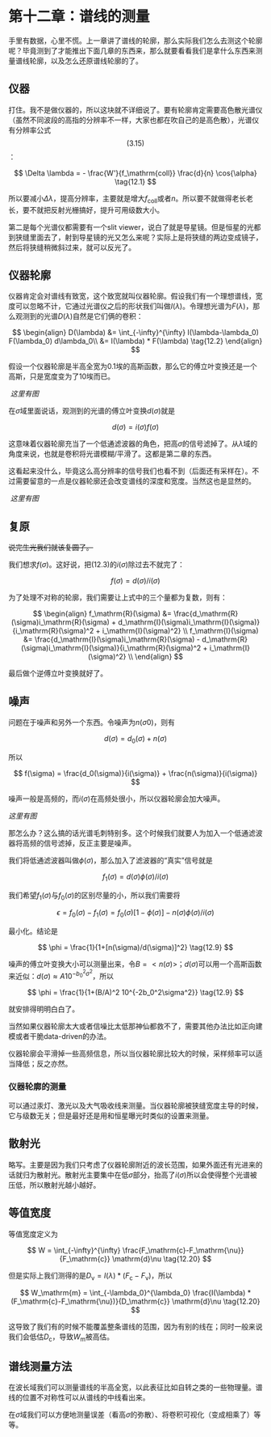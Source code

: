 # 第十二章：谱线的测量

手里有数据，心里不慌。上一章讲了谱线的轮廓，那么实际我们怎么去测这个轮廓呢？毕竟测到了才能推出下面几章的东西来，那么就要看看我们是拿什么东西来测量谱线轮廓，以及怎么还原谱线轮廓的了。

## 仪器

打住。我不是做仪器的，所以这块就不详细说了。要有轮廓肯定需要高色散光谱仪（虽然不同波段的高指的分辨率不一样，大家也都在吹自己的是高色散），光谱仪有分辨率公式$$(3.15)$$：

$$ \Delta \lambda = - \frac{W'}{f_\mathrm{coll}} \frac{d}{n} \cos{\alpha} \tag{12.1} $$

所以要减小$\Delta \lambda$，提高分辨率，主要就是增大$f_\mathrm{coll}$或者$n$。所以要不就做得老长老长，要不就把反射光栅搞好，提升可用级数大小。

第二是每个光谱仪都需要有一个slit viewer，说白了就是导星镜。但是恒星的光都到狭缝里面去了，射到导星镜的光又怎么来呢？实际上是将狭缝的两边变成镜子，然后将狭缝稍微斜过来，就可以反光了。

## 仪器轮廓

仪器肯定会对谱线有致宽，这个致宽就叫仪器轮廓。假设我们有一个理想谱线，宽度可以忽略不计，它通过光谱仪之后的形状我们叫做$I(\lambda)$。令理想光谱为$F(\lambda)$，那么观测到的光谱$D(\lambda)$自然是它们俩的卷积：

$$ \begin{align}
  D(\lambda) &= \int_{-\infty}^{\infty} I(\lambda-\lambda_0) F(\lambda_0) d\lambda_0\\
  &= I(\lambda) * F(\lambda) \tag{12.2}
  \end{align} $$

假设一个仪器轮廓是半高全宽为0.1埃的高斯函数，那么它的傅立叶变换还是一个高斯，只是宽度变为了10埃而已。

![]()
*这里有图*

在$\sigma$域里面说话，观测到的光谱的傅立叶变换$d(\sigma)$就是

$$ d(\sigma) = i(\sigma) f(\sigma) \tag{12.3}$$

这意味着仪器轮廓充当了一个低通滤波器的角色，把高$\sigma$的信号滤掉了。从$\lambda$域的角度来说，也就是卷积将光谱模糊/平滑了。这都是第二章的东西。

这看起来没什么，毕竟这么高分辨率的信号我们也看不到（后面还有采样在）。不过需要留意的一点是仪器轮廓还会改变谱线的深度和宽度。当然这也是显然的。

![]()
*这里有图*

## 复原

~~说完生光我们就该复圆了。~~

我们想求$f(\sigma)$。这好说，把$(12.3)$的$i(\sigma)$除过去不就完了：

$$ f(\sigma) = d(\sigma) / i(\sigma) \tag{12.4} $$

为了处理不对称的轮廓，我们需要让上式中的三个量都为复数，则有：

$$ \begin{align}
  f_\mathrm{R}(\sigma) &= \frac{d_\mathrm{R}(\sigma)i_\mathrm{R}(\sigma) + d_\mathrm{I}(\sigma)i_\mathrm{I}(\sigma)}{i_\mathrm{R}(\sigma)^2 + i_\mathrm{I}(\sigma)^2} \\
  f_\mathrm{I}(\sigma) &= \frac{d_\mathrm{I}(\sigma)i_\mathrm{R}(\sigma) - d_\mathrm{R}(\sigma)i_\mathrm{I}(\sigma)}{i_\mathrm{R}(\sigma)^2 + i_\mathrm{I}(\sigma)^2} \\
\end{align} $$

最后做个逆傅立叶变换就好了。

## 噪声

问题在于噪声和另外一个东西。令噪声为$n(\sigma0)$，则有

$$ d(\sigma) = d_0(\sigma) + n(\sigma) \tag{12.6} $$

所以

$$ f(\sigma) = \frac{d_0(\sigma)}{i(\sigma)} + \frac{n(\sigma)}{i(\sigma)} $$

噪声一般是高频的，而$i(\sigma)$在高频处很小，所以仪器轮廓会加大噪声。

*这里有图*

那怎么办？这么搞的话光谱毛刺特别多。这个时候我们就要人为加入一个低通滤波器将高频的信号滤掉，反正主要是噪声。

我们将低通滤波器叫做$\phi(\sigma)$，那么加入了滤波器的“真实”信号就是

$$ f_1(\sigma) = d(\sigma) \phi(\sigma) / i(\sigma) \tag{12.7} $$

我们希望$f_1(\sigma)$与$f_0(\sigma)$的区别尽量的小，所以我们需要将

$$ \epsilon = f_0(\sigma) - f_1(\sigma) = f_0(\sigma)[1-\phi(\sigma)] - n(\sigma)\phi(\sigma)/i(\sigma) $$

最小化。结论是

$$ \phi = \frac{1}{1+[n(\sigma)/d(\sigma)]^2} \tag{12.9} $$

噪声的傅立叶变换大小可以测量出来，令$B= <n(\sigma)>$；$d(\sigma)$可以用一个高斯函数来近似：$d(\sigma) \approx A 10^{-b_0^2\sigma^2}$，所以

$$ \phi = \frac{1}{1+(B/A)^2 10^{-2b_0^2\sigma^2}} \tag{12.9} $$

就安排得明明白白了。

当然如果仪器轮廓太大或者信噪比太低那神仙都救不了，需要其他办法比如正向建模或者干脆data-driven的办法。

仪器轮廓会平滑掉一些高频信息，所以当仪器轮廓比较大的时候，采样频率可以适当降低；反之亦然。

### 仪器轮廓的测量

可以通过汞灯、激光以及大气吸收线来测量。当仪器轮廓被狭缝宽度主导的时候，它与级数无关；但是最好还是用和恒星曝光时类似的设置来测量。

## 散射光

略写。主要是因为我们只考虑了仪器轮廓附近的波长范围，如果外面还有光进来的话就归为散射光。散射光主要集中在低$\sigma$部分，抬高了$i(\sigma)$所以会使得整个光谱被压低，所以散射光越小越好。

## 等值宽度

等值宽度定义为

$$ W = \int_{-\infty}^{\infty} \frac{F_\mathrm{c}-F_\mathrm{\nu}}{F_\mathrm{c}} \mathrm{d}\nu \tag{12.20} $$

但是实际上我们测得的是$D_\mathrm{\nu} = I(\lambda) * (F_\mathrm{c}-F_\mathrm{\nu})$，所以

$$ W_\mathrm{m} = \int_{-\lambda_0}^{\lambda_0} \frac{I(\lambda) * (F_\mathrm{c}-F_\mathrm{\nu})}{D_\mathrm{c}} \mathrm{d}\nu \tag{12.20} $$

这导致了我们有的时候不能覆盖整条谱线的范围，因为有别的线在；同时一般来说我们会低估$D_\mathrm{c}$，导致$W_\mathrm{m}$被高估。

## 谱线测量方法

在波长域我们可以测量谱线的半高全宽，以此表征比如自转之类的一些物理量。谱线的位置不对称性可以从谱线的中线看出来。

在$\sigma$域我们可以方便地测量误差（看高$\sigma$的弥散）、将卷积可视化（变成相乘了）等等。
